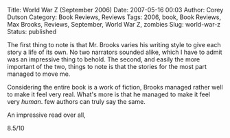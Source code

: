 Title: World War Z (September 2006)
Date: 2007-05-16 00:03
Author: Corey Dutson
Category: Book Reviews, Reviews
Tags: 2006, book, Book Reviews, Max Brooks, Reviews, September, World War Z, zombies
Slug: world-war-z
Status: published

The first thing to note is that Mr. Brooks varies his writing style to
give each story a life of its own. No two narrators sounded alike, which
I have to admit was an impressive thing to behold. The second, and
easily the more important of the two, things to note is that the stories
for the most part managed to move me.

Considering the entire book is a work of fiction, Brooks managed rather
well to make it feel very real. What's more is that he managed to make
it feel very *human*. few authors can truly say the same.

An impressive read over all,

8.5/10
